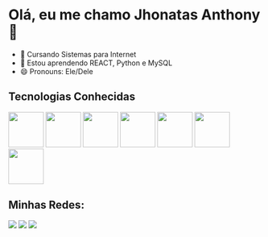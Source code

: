 # Olá, eu me chamo Jhonatas Anthony 👋

- 🧩 Cursando Sistemas para Internet
- 🌱 Estou aprendendo REACT, Python e MySQL 
- 😄 Pronouns: Ele/Dele

<div>
  <h2>Tecnologias Conhecidas</h2>
  <img height="70px" src="https://cdn.jsdelivr.net/gh/devicons/devicon/icons/javascript/javascript-original.svg" />
  <img height="70px" src="https://cdn.jsdelivr.net/gh/devicons/devicon/icons/html5/html5-plain-wordmark.svg" />
  <img height="70px" src="https://cdn.jsdelivr.net/gh/devicons/devicon/icons/css3/css3-plain-wordmark.svg" />
  <img height="70px" src="https://cdn.jsdelivr.net/gh/devicons/devicon/icons/python/python-original-wordmark.svg" />
  <img height="70px" src="https://cdn.jsdelivr.net/gh/devicons/devicon/icons/react/react-original-wordmark.svg" />   
  <img height="70px" src="https://cdn.jsdelivr.net/gh/devicons/devicon/icons/mysql/mysql-original-wordmark.svg" />
  <img height='70px'src="https://cdn.jsdelivr.net/gh/devicons/devicon/icons/typescript/typescript-original.svg" />
          
</div>
<div>
  <h2>Minhas Redes:</h2>
  <a href="mailto:jhonatasanthony6@gmail.com" target="_blank"><img src="https://img.shields.io/badge/Gmail-D14836?style=for-the-badge&logo=gmail&logoColor=white" /></a>
  <a href="https://www.instagram.com/jontashellow/" target="_blank"><img src="https://img.shields.io/badge/Instagram-E4405F?style=for-the-badge&logo=instagram&logoColor=white" /></a>
  <a href="https://www.linkedin.com/in/jhonatas-anthony-bb1576247/" target="_blank"><img src="https://img.shields.io/badge/LinkedIn-0077B5?style=for-the-badge&logo=linkedin&logoColor=white" /></a>
</div
